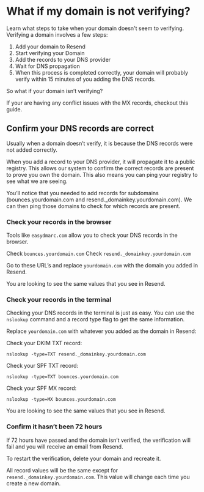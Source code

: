 # What if my domain is not verifying?

Learn what steps to take when your domain doesn't seem to verifying.
Verifying a domain involves a few steps:

1. Add your domain to Resend
1. Start verifying your Domain
1. Add the records to your DNS provider
1. Wait for DNS propagation
1. When this process is completed correctly, your domain will probably verify within 15 minutes of you adding the DNS records.

So what if your domain isn’t verifying?

If your are having any conflict issues with the MX records, checkout this guide.

## Confirm your DNS records are correct

Usually when a domain doesn’t verify, it is because the DNS records were not added correctly.

When you add a record to your DNS provider, it will propagate it to a public registry. This allows our system to confirm the correct records are present to prove you own the domain. This also means you can ping your registry to see what we are seeing.

You’ll notice that you needed to add records for subdomains (bounces.yourdomain.com and resend._domainkey.yourdomain.com). We can then ping those domains to check for which records are present.

### Check your records in the browser

Tools like `easydmarc.com` allow you to check your DNS records in the browser.

Check `bounces.yourdomain.com`
Check `resend._domainkey.yourdomain.com`

Go to these URL’s and replace `yourdomain.com` with the domain you added in Resend.

You are looking to see the same values that you see in Resend.

### Check your records in the terminal

Checking your DNS records in the terminal is just as easy. You can use the `nslookup` command and a record type flag to get the same information.

Replace `yourdomain.com` with whatever you added as the domain in Resend:

Check your DKIM TXT record:

`nslookup -type=TXT resend._domainkey.yourdomain.com`

Check your SPF TXT record:

`nslookup -type=TXT bounces.yourdomain.com`

Check your SPF MX record:

`nslookup -type=MX bounces.yourdomain.com`

You are looking to see the same values that you see in Resend.

### ​Confirm it hasn’t been 72 hours

If 72 hours have passed and the domain isn’t verified, the verification will fail and you will receive an email from Resend.

To restart the verification, delete your domain and recreate it.

All record values will be the same except for `resend._domainkey.yourdomain.com`. This value will change each time you create a new domain.
